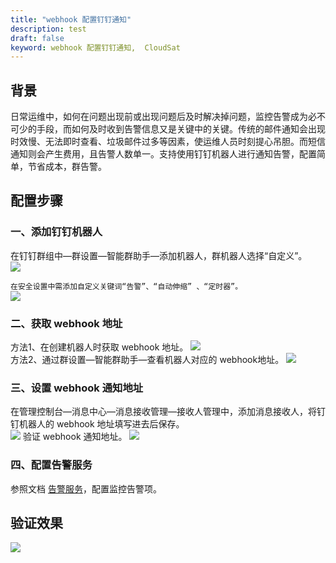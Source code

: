 ```yaml
---
title: "webhook 配置钉钉通知"
description: test
draft: false
keyword: webhook 配置钉钉通知,  CloudSat
---
```



## 背景
日常运维中，如何在问题出现前或出现问题后及时解决掉问题，监控告警成为必不可少的手段，而如何及时收到告警信息又是关键中的关键。传统的邮件通知会出现时效慢、无法即时查看、垃圾邮件过多等因素，使运维人员时刻提心吊胆。而短信通知则会产生费用，且告警人数单一。支持使用钉钉机器人进行通知告警，配置简单，节省成本，群告警。

## 配置步骤
### 一、添加钉钉机器人
在钉钉群组中—群设置—智能群助手—添加机器人，群机器人选择“自定义”。  
![](../best-practices.assets/webhook_dtalk1.png)  

`在安全设置中需添加自定义关键词“告警”、“自动伸缩” 、“定时器”。`  
![](../best-practices.assets/webhook_dtalk2.png)

### 二、获取 webhook 地址
方法1、在创建机器人时获取 webhook 地址。
![](../best-practices.assets/webhook_dtalk3.png)  
方法2、通过群设置—智能群助手—查看机器人对应的 webhook地址。
![](../best-practices.assets/webhook_dtalk4.png)

### 三、设置 webhook 通知地址
在管理控制台—消息中心—消息接收管理—接收人管理中，添加消息接收人，将钉钉机器人的 webhook 地址填写进去后保存。  
![](../best-practices.assets/webhook_dtalk5.png)
验证 webhook 通知地址。 
![](../best-practices.assets/webhook_dtalk6.png)

### 四、配置告警服务
参照文档 [告警服务](/monitor_service/cloudsat/manual/alarm_service/)，配置监控告警项。

## 验证效果
![](../best-practices.assets/webhook_dtalk7.png)
